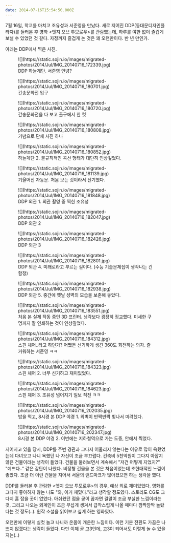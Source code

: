 ```yaml
---
date: 2014-07-16T15:54:50.000Z
---
```


<p>7월 16일, 학교를 마치고 조유성과 서준영을 만났다. 새로 지어진 DDP(동대문디자인플라자)를 둘러본 후 영화 &lt;엣지 오브 투모로우&gt;를 관람했는데, 하루를 여한 없이 즐겁게 보낼 수 있었던 것 같다. 자정까지 즐겁게 논 것은 꽤 오랜만이다. 반 년 만인가.</p>
<p>아래는 DDP에서 찍은 사진.</p>
<figure>
![](https://static.sojin.io/images/migrated-photos/2014/Jul/IMG_20140716_172339.jpg)
<figcaption>
DDP 하늘계단. 서준영 안녕?
</figcaption>
</figure>
<figure>
![](https://static.sojin.io/images/migrated-photos/2014/Jul/IMG_20140716_180701.jpg)
<figcaption>
간송문화전 입구
</figcaption>
</figure>
<figure>
![](https://static.sojin.io/images/migrated-photos/2014/Jul/IMG_20140716_180720.jpg)
<figcaption>
간송문화전을 다 보고 출구에서 한 컷
</figcaption>
</figure>
<figure>
![](https://static.sojin.io/images/migrated-photos/2014/Jul/IMG_20140716_180808.jpg)
<figcaption>
기념으로 단체 사진 하나
</figcaption>
</figure>
<figure>
![](https://static.sojin.io/images/migrated-photos/2014/Jul/IMG_20140716_180852.jpg)
<figcaption>
하늘계단 2. 불규칙적인 곡선 형태가 대단히 인상깊었다.
</figcaption>
</figure>
<figure>
![](https://static.sojin.io/images/migrated-photos/2014/Jul/IMG_20140716_181139.jpg)
<figcaption>
기울어진 자동문. 처음 보는 것이라서 신기했다.
</figcaption>
</figure>
<figure>
![](https://static.sojin.io/images/migrated-photos/2014/Jul/IMG_20140716_181848.jpg)
<figcaption>
DDP 외관 1. 외관 촬영 중 찍힌 조유성
</figcaption>
</figure>
<figure>
![](https://static.sojin.io/images/migrated-photos/2014/Jul/IMG_20140716_182047.jpg)
<figcaption>
DDP 외관 2
</figcaption>
</figure>
<figure>
![](https://static.sojin.io/images/migrated-photos/2014/Jul/IMG_20140716_182426.jpg)
<figcaption>
DDP 외관 3
</figcaption>
</figure>
<figure>
![](https://static.sojin.io/images/migrated-photos/2014/Jul/IMG_20140716_182801.jpg)
<figcaption>
DDP 외관 4. 미래로라고 부르는 길이다. (수능 기출문제집이 생각나는 건 함정)
</figcaption>
</figure>
<figure>
![](https://static.sojin.io/images/migrated-photos/2014/Jul/IMG_20140716_182938.jpg)
<figcaption>
DDP 외관 5. 중간에 옛날 성벽의 모습을 보존해 놓았다.
</figcaption>
</figure>
<figure>
![](https://static.sojin.io/images/migrated-photos/2014/Jul/IMG_20140716_183551.jpg)
<figcaption>
처음 본 실제 작동 중인 3D 프린터. 생각보다 굉장히 정교했다. 미세한 구멍까지 잘 인쇄하는 것이 인상깊었다.
</figcaption>
</figure>
<figure>
![](https://static.sojin.io/images/migrated-photos/2014/Jul/IMG_20140716_184312.jpg)
<figcaption>
스핀 체어..라고 하던가? 어쨌든 신기하게 생긴 360도 회전하는 의자. 즐거워하는 서준영 ㅋㅋ
</figcaption>
</figure>
<figure>
![](https://static.sojin.io/images/migrated-photos/2014/Jul/IMG_20140716_184323.jpg)
<figcaption>
스핀 체어 2. 너무 신기하고 재미있었다.
</figcaption>
</figure>
<figure>
![](https://static.sojin.io/images/migrated-photos/2014/Jul/IMG_20140716_184623.jpg)
<figcaption>
스핀 체어 3. 조유성 넘어지기 일보 직전 ㅋㅋ
</figcaption>
</figure>
<figure>
![](https://static.sojin.io/images/migrated-photos/2014/Jul/IMG_20140716_202035.jpg)
<figcaption>
밥을 먹고, 8시경 본 DDP 야경 1. 외벽이 반짝반짝 빛나서 미려했다.
</figcaption>
</figure>
<figure>
![](https://static.sojin.io/images/migrated-photos/2014/Jul/IMG_20140716_202347.jpg)
<figcaption>
8시경 본 DDP 야경 2. 이번에는 지하철역으로 가는 도중, 안에서 찍었다.
</figcaption>
</figure>
<p>지어지고 있을 당시, DDP를 주변 경관과 그다지 어울리지 않는다는 이유로 많이 욕했었는데 다녀오고 나니 욕했던 나 자신이 조금 부끄럽다. 건축비 5천억원이 그다지 아깝지 않은 건물이라는 생각이 들었다. 건물을 둘러보면서 계속해서 &quot;저건 어떻게 지었지?&quot; &quot;예쁘다..&quot; 같은 감탄이 나왔다. 비정형 건물을 본 것은 처음이었는데 초현대적인 느낌이 좋았다. 조금 더 이런 건물을 지어서 서울의 랜드마크가 많아졌으면 하는 생각을 했다.</p>
<!-- DDP에서 한 것 중 기억나는 것은 <간송문화전> 관람. 간송미술관은 지금까지 한 번도 가 보지 못했었는데 왜 사람들이 간송미술관을 찾는지 어느 정도 이해할 수 있었던 기회였다. <훈민정음 해례본>과 같은 온갖 우리나라의 보물들이 전시되어 있는데, 왜 이것들을 보물이라고 하는지 알 수 있었다. 사진 촬영이 불가하다는 점이 조금 아쉬웠다. -->
<p>DDP를 둘러본 후 관람한 &lt;엣지 오브 투모로우&gt;의 경우, 예상 외로 재미있었다. 영화를 그다지 좋아하지 않는 나도 &quot;와, 이거 재밌다.&quot;라고 생각할 정도였다. 스토리도 CG도 그다지 흠 잡을 곳이 없었다. 아쉬웠던 점을 굳이 꼽자면 결말이 조금 부실한 느낌이라는 것, 그리고 나오는 외계인이 조금 무섭게 생겨서 급작스럽게 나올 때마다 깜짝깜짝 놀랐다는 것 정도(..). 원작 소설을 읽어보고 싶게 하는 영화였다.</p>
<p>오랜만에 이렇게 실컷 놀고 나니까 온몸이 개운한 느낌이다. 이런 기분 전환도 가끔은 나쁘지 않겠다는 생각이 들었다. 다만 이제 곧 고3인데, 고3이 되어서도 이렇게 놀 수 있을지는(..)</p>
<!-- 간송문화전 관람을 마친 후, 조금 더 DDP를 둘러보다가 롯데리아에서 간단히 점심을 먹고 <엣지 오브 투모로우>를 보러 메가박스 신촌으로 향했다. <엣지 오브 투모로우>를 상영하는 가까운 영화관 중 시간이 맞는 영화관이 없어서 조금 먼 메가박스 신촌으로 갔는데, 2호선 신촌역과 (메가박스가 있는) 국철 신촌역을 착각하여 고생했다. 롯데리아에서 느긋하게 있다가 영화 시간에 늦어서 16분 거리를 뛰어가는데, 영화관에 도착하자 거의 땀범벅..

그래도 굉장히 재미있었던 영화였다. 스토리도 CG 효과도 흠 잡을 곳이 거의 없이 완벽에 가까웠다. 꿀잼.. 최근 봤던 영화 중 가장 재미있었던 영화였다.-->